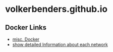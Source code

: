 # volkerbenders.github.io
## Docker Links

- [misc. Docker](docker.md)
- [show detailed Information about each network](docker_network.md)
